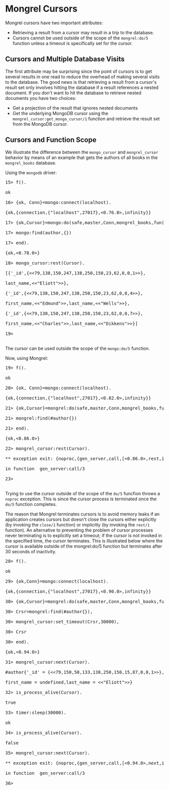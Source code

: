 # Mongrel Cursors #

Mongrel cursors have two important attributes:
  * Retrieving a result from a cursor may result in a trip to the database.
  * Cursors cannot be used outside of the scope of the `mongrel:do/5` function unless a timeout is specifically set for the cursor.

## Cursors and Multiple Database Visits ##
The first attribute may be surprising since the point of cursors is to get several results in one read to reduce the overhead of making several visits to the database. The good news is that retrieving a result from a cursor's result set only involves hitting the database if a result references a nested document. If you don't want to hit the database to retrieve nested documents you have two choices:
  * Get a projection of the result that ignores nested documents
  * Get the underlying MongoDB cursor using the `mongrel_cursor:get_mongo_cursor/1` function and retrieve the result set from the MongoDB cursor.

## Cursors and Function Scope ##
We illustrate the difference between the `mongo_cursor` and `mongrel_cursor` behavior by means of an example that gets the authors of all books in the `mongrel_books` database.

Using the `mongodb` driver:

<pre>
15> f().<br>
ok<br>
16> {ok, Conn}=mongo:connect(localhost).<br>
{ok,{connection,{"localhost",27017},<0.76.0>,infinity}}<br>
17> {ok,Cursor}=mongo:do(safe,master,Conn,mongrel_books,fun()-><br>
17> mongo:find(author,{})<br>
17> end).<br>
{ok,<0.78.0>}<br>
18> mongo_cursor:rest(Cursor).<br>
[{'_id',{<<79,138,150,247,138,250,150,23,62,0,0,1>>},<br>
last_name,<<"Eliott">>},<br>
{'_id',{<<79,138,150,247,138,250,150,23,62,0,0,4>>},<br>
first_name,<<"Edmund">>,last_name,<<"Wells">>},<br>
{'_id',{<<79,138,150,247,138,250,150,23,62,0,0,7>>},<br>
first_name,<<"Charles">>,last_name,<<"Dikkens">>}]<br>
19><br>
</pre>
The cursor can be used outside the scope of the `mongo:do/5` function.

Now, using Mongrel:
<pre>
19> f().<br>
ok<br>
20> {ok, Conn}=mongo:connect(localhost).<br>
{ok,{connection,{"localhost",27017},<0.82.0>,infinity}}<br>
21> {ok,Cursor}=mongrel:do(safe,master,Conn,mongrel_books,fun()-><br>
21> mongrel:find(#author{})<br>
21> end).<br>
{ok,<0.86.0>}<br>
22> mongrel_cursor:rest(Cursor).<br>
** exception exit: {noproc,{gen_server,call,[<0.86.0>,rest,infinity]}}<br>
in function  gen_server:call/3<br>
23><br>
</pre>

Trying to use the cursor outside of the scope of the `do/5` funcfion throws a `noproc` exception. This is since the cursor process is terminated once the `do/5` function completes.

The reason that Mongrel terminates cursors is to avoid memory leaks if an application creates cursors but doesn't close the cursors either explicitly (by invoking the `close/1` function) or implicitly (by invoking the `rest/1` function). An alternative to preventing the problem of cursor processes never terminating is to explicitly set a timeout; if the cursor is not invoked in the specified time, the cursor terminates. This is illustrated below where the cursor is available outside of the mongrel:do/5 function but terminates after 30 seconds of inactivity.

<pre>
28> f().<br>
ok<br>
29> {ok,Conn}=mongo:connect(localhost).<br>
{ok,{connection,{"localhost",27017},<0.90.0>,infinity}}<br>
30> {ok,Cursor}=mongrel:do(safe,master,Conn,mongrel_books,fun()-><br>
30> Crsr=mongrel:find(#author{}),<br>
30> mongrel_cursor:set_timeout(Crsr,30000),<br>
30> Crsr<br>
30> end).<br>
{ok,<0.94.0>}<br>
31> mongrel_cursor:next(Cursor).<br>
#author{'_id' = {<<79,150,50,133,138,250,150,15,87,0,0,1>>},<br>
first_name = undefined,last_name = <<"Eliott">>}<br>
32> is_process_alive(Cursor).<br>
true<br>
33> timer:sleep(30000).<br>
ok<br>
34> is_process_alive(Cursor).<br>
false<br>
35> mongrel_cursor:next(Cursor).<br>
** exception exit: {noproc,{gen_server,call,[<0.94.0>,next,infinity]}}<br>
in function  gen_server:call/3<br>
36><br>
</pre>